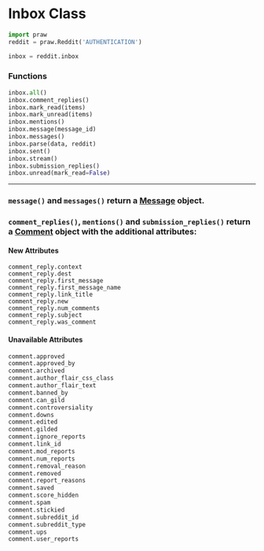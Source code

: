 # Inbox Class

```python
import praw
reddit = praw.Reddit('AUTHENTICATION')

inbox = reddit.inbox
```

### Functions

```python
inbox.all()
inbox.comment_replies()
inbox.mark_read(items)
inbox.mark_unread(items)
inbox.mentions()
inbox.message(message_id)
inbox.messages()
inbox.parse(data, reddit)
inbox.sent()
inbox.stream()
inbox.submission_replies()
inbox.unread(mark_read=False)
```
---

### `message()` and `messages()` return a [Message](https://github.com/kimpeek/reddit_bots/blob/master/objects/Message.md) object.

### `comment_replies()`, `mentions()` and `submission_replies()` return a [Comment](https://github.com/kimpeek/reddit_bots/blob/master/objects/Comment.md) object with the additional attributes:

#### New Attributes

```
comment_reply.context
comment_reply.dest
comment_reply.first_message
comment_reply.first_message_name
comment_reply.link_title
comment_reply.new
comment_reply.num_comments
comment_reply.subject
comment_reply.was_comment
```

#### Unavailable Attributes

```python
comment.approved
comment.approved_by
comment.archived
comment.author_flair_css_class
comment.author_flair_text
comment.banned_by
comment.can_gild
comment.controversiality
comment.downs
comment.edited
comment.gilded
comment.ignore_reports
comment.link_id
comment.mod_reports
comment.num_reports
comment.removal_reason
comment.removed
comment.report_reasons
comment.saved
comment.score_hidden
comment.spam
comment.stickied
comment.subreddit_id
comment.subreddit_type
comment.ups
comment.user_reports
```
